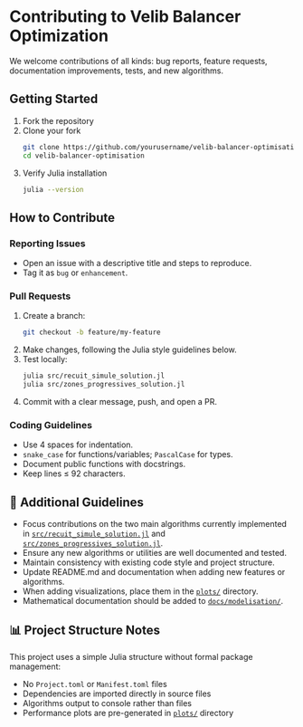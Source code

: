 # Contributing to Velib Balancer Optimization

We welcome contributions of all kinds: bug reports, feature requests, documentation improvements, tests, and new algorithms.

## Getting Started

1. Fork the repository  
2. Clone your fork  
   ```bash
   git clone https://github.com/yourusername/velib-balancer-optimisation.git
   cd velib-balancer-optimisation
   ```  
3. Verify Julia installation
   ```bash
   julia --version
   ```

## How to Contribute

### Reporting Issues
- Open an issue with a descriptive title and steps to reproduce.
- Tag it as `bug` or `enhancement`.

### Pull Requests
1. Create a branch:  
   ```bash
   git checkout -b feature/my-feature
   ```
2. Make changes, following the Julia style guidelines below.
3. Test locally:
   ```bash
   julia src/recuit_simule_solution.jl 
   julia src/zones_progressives_solution.jl 
   ```
4. Commit with a clear message, push, and open a PR.

### Coding Guidelines
- Use 4 spaces for indentation.  
- `snake_case` for functions/variables; `PascalCase` for types.  
- Document public functions with docstrings.  
- Keep lines ≤ 92 characters.

## 🧩 Additional Guidelines

- Focus contributions on the two main algorithms currently implemented in [`src/recuit_simule_solution.jl`](src/recuit_simule_solution.jl) and [`src/zones_progressives_solution.jl`](src/zones_progressives_solution.jl).
- Ensure any new algorithms or utilities are well documented and tested.
- Maintain consistency with existing code style and project structure.
- Update README.md and documentation when adding new features or algorithms.
- When adding visualizations, place them in the [`plots/`](plots/) directory.
- Mathematical documentation should be added to [`docs/modelisation/`](docs/modelisation/).

## 📊 Project Structure Notes

This project uses a simple Julia structure without formal package management:
- No `Project.toml` or `Manifest.toml` files
- Dependencies are imported directly in source files
- Algorithms output to console rather than files
- Performance plots are pre-generated in [`plots/`](plots/) directory
